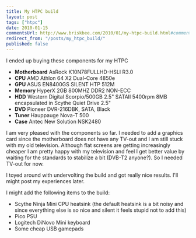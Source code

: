 ```yaml
---
title: My HTPC build
layout: post
tags: ["htpc"]
date: 2010-01-15
commentsUrl: http://www.briskbee.com/2010/01/my-htpc-build.html#comment-form
redirect_from: "/posts/my_htpc_build/"
published: false
---
```


I ended up buying these components for my HTPC

* **Motherboard** AsRock K10N78FULLHD-HSLI R3.0
* **CPU** AMD Athlon 64 X2 Dual-Core 4850e
* **GPU** ASUS EN8400GS SILENT HTP 512M
* **Memory** HyperX 2GB 800MHZ DDR2 NON-ECC
* **HDD** Western Digital Scorpio/500GB 2.5" SATAII 5400rpm 8MB encapsulated in Scythe Quiet Drive 2.5"
* **DVD** Pioneer DVR-216DBK, SATA, Black
* **Tuner** Hauppauge Nova-T 500
* **Case** Antec New Solution NSK2480

I am very pleased with the components so far. I needed to add a graphics card since the motherboard does not have any TV-out and I am still stuck with my old television. Although flat screens are getting increasingly cheaper I am pretty happy with my television and feel I get better value by waiting for the standards to stabilize a bit (DVB-T2 anyone?). So I needed TV-out for now.

I toyed around with undervolting the build and got really nice results. I'll might post my experiences later.

I might add the following items to the build:

*   Scythe Ninja Mini CPU heatsink (the default heatsink is a bit noisy and since everything else is so nice and silent it feels stupid not to add this)
*   Pico PSU
*   Logitech DiNovo Mini keyboard
*   Some cheap USB gamepads
